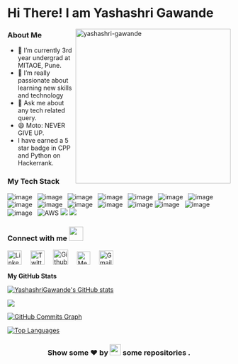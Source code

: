 <h1> Hi There! I am Yashashri Gawande </h1>

<img align="right" src="https://user-images.githubusercontent.com/62502140/118968813-ffe83c00-b989-11eb-8bcd-45f41037092b.png" alt="yashashri-gawande" height="350" />

### About Me 
 
- 🔭 I’m currently 3rd year undergrad at MITAOE, Pune.
- 🤔 I’m really passionate about learning new skills and technology
- 💬 Ask me about any tech related query.
- 😄 Moto: NEVER GIVE UP.
- I have earned a 5 star badge in CPP and Python on Hackerrank.

### My Tech Stack

![image](https://img.shields.io/badge/Python-14354C?style=for-the-badge&logo=python&logoColor=white)&nbsp;&nbsp;
![image](https://img.shields.io/badge/C%2B%2B-00599C?style=for-the-badge&logo=c%2B%2B&logoColor=white)&nbsp;&nbsp;
![image](https://img.shields.io/badge/HTML-E34F26?style=for-the-badge&logo=html5&logoColor=white)&nbsp;&nbsp;
![image](https://img.shields.io/badge/CSS-1572B6?style=for-the-badge&logo=css3&logoColor=white)&nbsp;&nbsp;
![image](https://img.shields.io/badge/Bootstrap-430098?style=for-the-badge&logo=bootstrap&logoColor=white)&nbsp;&nbsp;
![image](https://img.shields.io/badge/NumPy-000000?style=for-the-badge&logo=numpy&logoColor=white)&nbsp;&nbsp;
![image](https://img.shields.io/badge/Pandas-000000?style=for-the-badge&logo=pandas&logoColor=white)&nbsp;&nbsp;
![image](https://img.shields.io/badge/Matplotlib-000000?style=for-the-badge&logo=matplotlib&logoColor=white)&nbsp;&nbsp;
![image](https://img.shields.io/badge/Seaborn-000000?style=for-the-badge&logo=seaborn&logoColor=white)&nbsp;&nbsp;
![image](https://img.shields.io/badge/ScikitLearn-000000?style=for-the-badge&logo=scikitlearn&logoColor=white)&nbsp;&nbsp;
![image](https://img.shields.io/badge/conda-342B029.svg?&style=for-the-badge&logo=anaconda&logoColor=white)&nbsp;&nbsp;
![image](https://img.shields.io/badge/Git-F05032?style=for-the-badge&logo=git&logoColor=white)
![image](https://img.shields.io/badge/GitHub-F9AB00?style=for-the-badge&logo=GitHub&logoColor=white)&nbsp;&nbsp;
![image](https://img.shields.io/badge/Jupyter-F37626.svg?&style=for-the-badge&logo=Jupyter&logoColor=white)&nbsp;&nbsp;
![image](https://img.shields.io/badge/Colab-F9AB00?style=for-the-badge&logo=Google%20Colab&logoColor=white)&nbsp;&nbsp;
![AWS](https://img.shields.io/badge/AWS-%23FF9900.svg?style=for-the-badge&logo=amazon-aws&logoColor=white)
<img src="https://img.shields.io/badge/Google_Cloud-4285F4?style=for-the-badge&logo=google-cloud&logoColor=white" />
<img src="https://img.shields.io/badge/microsoft%20azure-0089D6?style=for-the-badge&logo=microsoft-azure&logoColor=white" />

 
### Connect with me <img src="https://github.com/TheDudeThatCode/TheDudeThatCode/blob/master/Assets/Handshake.gif" height="32px">

[<img src="https://github.com/TheDudeThatCode/TheDudeThatCode/blob/master/Assets/Linkedin.svg" alt="Linkedin Logo" width="32">](https://www.linkedin.com/in/yashashrig/) &nbsp; &nbsp; [<img src="https://github.com/TheDudeThatCode/TheDudeThatCode/blob/master/Assets/Twitter.svg" alt="Twitter Logo" width="32">](https://twitter.com/Yashashritwt) &nbsp; &nbsp;   [<img src="https://cdn.svgporn.com/logos/github-icon.svg" alt="Github logo" width="34">](http://github.com/YashashriGawande) &nbsp; &nbsp;   [<img src="https://user-images.githubusercontent.com/69964629/117806794-67aad280-b278-11eb-98e5-1f00b6c77b84.png" alt="Medium Logo" width="30">](https://medium.com/@yashashrigawande02) &nbsp; &nbsp; [<img src="https://github.com/TheDudeThatCode/TheDudeThatCode/blob/master/Assets/Gmail.svg" alt="Gmail logo" height="32">](mailto:yashashrigawande02@gmail.com)

<b>My GitHub Stats</b>

<a href="http://www.github.com/YashashriGawande"><img src="https://github-readme-stats.vercel.app/api?username=YashashriGawande&show_icons=true&hide=&count_private=true&title_color=0891b2&text_color=ffffff&icon_color=0891b2&bg_color=1c1917&hide_border=true&show_icons=true" alt="YashashriGawande's GitHub stats" /></a>

<a href="http://www.github.com/YashashriGawande"><img src="https://github-readme-streak-stats.herokuapp.com/?user=YashashriGawande&stroke=ffffff&background=1c1917&ring=0891b2&fire=0891b2&currStreakNum=ffffff&currStreakLabel=0891b2&sideNums=ffffff&sideLabels=ffffff&dates=ffffff&hide_border=true" /></a>

<a href="http://www.github.com/YashashriGawande"><img src="https://github-readme-activity-graph.cyclic.app/graph?username=YashashriGawande&bg_color=1c1917&color=ffffff&line=0891b2&point=ffffff&area_color=1c1917&area=true&hide_border=true&custom_title=GitHub%20Commits%20Graph" alt="GitHub Commits Graph" /></a>

<a href="https://github.com/YashashriGawande" align="left"><img src="https://github-readme-stats.vercel.app/api/top-langs/?username=YashashriGawande&langs_count=10&title_color=0891b2&text_color=ffffff&icon_color=0891b2&bg_color=1c1917&hide_border=true&locale=en&custom_title=Top%20%Languages" alt="Top Languages" /></a>

<h3 align="center">Show some ❤ by <img src="https://imgur.com/o7ncZFp.jpg" height=25px width=25px> some repositories .</h3>



